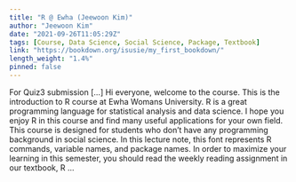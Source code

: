 ```yaml
---
title: "R @ Ewha (Jeewoon Kim)"
author: "Jeewoon Kim"
date: "2021-09-26T11:05:29Z"
tags: [Course, Data Science, Social Science, Package, Textbook]
link: "https://bookdown.org/isusie/my_first_bookdown/"
length_weight: "1.4%"
pinned: false
---
```


For Quiz3 submission [...] Hi everyone, welcome to the course. This is the introduction to R course at Ewha Womans University. R is a great programming language for statistical analysis and data science. I hope you enjoy R in this course and find many useful applications for your own field. This course is designed for students who don’t have any programming background in social science. In this lecture note, this font represents R commands, variable names, and package names. In order to maximize your learning in this semester, you should read the weekly reading assignment in our textbook, R ...

